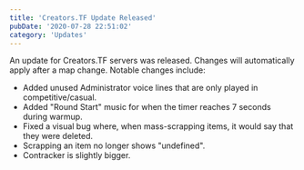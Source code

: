 ```yaml
---
title: 'Creators.TF Update Released'
pubDate: '2020-07-28 22:51:02'
category: 'Updates'
---
```


<p>An update for Creators.TF servers was released. Changes will automatically apply after a map change. Notable changes include:</p>
<ul>
	<li>Added unused Administrator voice lines that are only played in competitive/casual.</li>
	<li>Added "Round Start" music for when the timer reaches 7 seconds during warmup.</li>
	<li>Fixed a visual bug where, when mass-scrapping items, it would say that they were deleted.</li>
	<li>Scrapping an item no longer shows "undefined".</li>
	<li>Contracker is slightly bigger.</li>
</ul>
